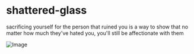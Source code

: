 # shattered-glass
sacrificing yourself for the person that ruined you is a way to show that no matter how much they've hated you, you'll still be affectionate with them

![Image](https://github.com/user-attachments/assets/989fefe7-def0-4560-a589-ac36a8487579)
